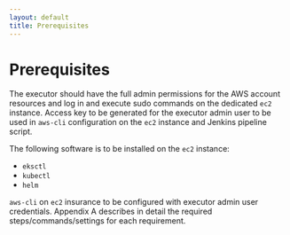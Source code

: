 ```yaml
---
layout: default
title: Prerequisites
---
```


# Prerequisites

The executor should have the full admin permissions for the AWS account resources and log in and execute sudo commands on the dedicated `ec2` instance.
Access key to be generated for the executor admin user to be used in `aws-cli` configuration on the `ec2` instance and Jenkins pipeline script.

The following software is to be installed on the `ec2` instance:
* `eksctl`
* `kubectl`
* `helm`

`aws-cli` on `ec2` insurance to be configured with executor admin user credentials.
Appendix A describes in detail the required steps/commands/settings for each requirement.
